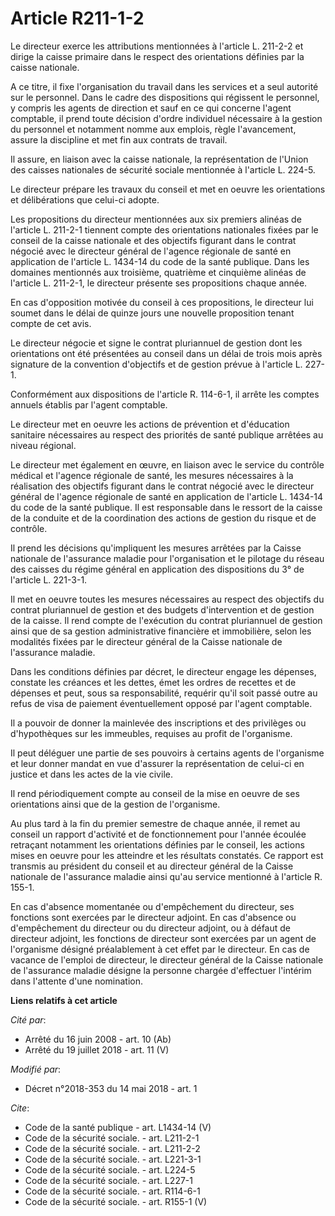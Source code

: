 # Article R211-1-2

Le directeur exerce les attributions mentionnées à l'article L. 211-2-2 et dirige la caisse primaire dans le respect des
orientations définies par la caisse nationale. 

A ce titre, il fixe l'organisation du travail dans les services et a seul autorité sur le personnel. Dans le cadre des
dispositions qui régissent le personnel, y compris les agents de direction et sauf en ce qui concerne l'agent comptable, il
prend toute décision d'ordre individuel nécessaire à la gestion du personnel et notamment nomme aux emplois, règle
l'avancement, assure la discipline et met fin aux contrats de travail. 

Il assure, en liaison avec la caisse nationale, la représentation de l'Union des caisses nationales de sécurité sociale
mentionnée à l'article L. 224-5. 

Le directeur prépare les travaux du conseil et met en oeuvre les orientations et délibérations que celui-ci adopte. 

Les propositions du directeur mentionnées aux six premiers alinéas de l'article L. 211-2-1 tiennent compte des orientations
nationales fixées par le conseil de la caisse nationale et des objectifs figurant dans le contrat négocié avec le directeur
général de l'agence régionale de santé en application de l'article L. 1434-14 du code de la santé publique. Dans les domaines
mentionnés aux troisième, quatrième et cinquième alinéas de l'article L. 211-2-1, le directeur présente ses propositions
chaque année. 

En cas d'opposition motivée du conseil à ces propositions, le directeur lui soumet dans le délai de quinze jours une nouvelle
proposition tenant compte de cet avis. 

Le directeur négocie et signe le contrat pluriannuel de gestion dont les orientations ont été présentées au conseil dans un
délai de trois mois après signature de la convention d'objectifs et de gestion prévue à l'article L. 227-1. 

Conformément aux dispositions de l'article R. 114-6-1, il arrête les comptes annuels établis par l'agent comptable. 

Le directeur met en oeuvre les actions de prévention et d'éducation sanitaire nécessaires au respect des priorités de santé
publique arrêtées au niveau régional. 

Le directeur met également en œuvre, en liaison avec le service du contrôle médical et l'agence régionale de santé, les
mesures nécessaires à la réalisation des objectifs figurant dans le contrat négocié avec le directeur général de l'agence
régionale de santé en application de l'article L. 1434-14 du code de la santé publique. Il est responsable dans le ressort de
la caisse de la conduite et de la coordination des actions de gestion du risque et de contrôle. 

Il prend les décisions qu'impliquent les mesures arrêtées par la Caisse nationale de l'assurance maladie pour l'organisation
et le pilotage du réseau des caisses du régime général en application des dispositions du 3° de l'article L. 221-3-1. 

Il met en oeuvre toutes les mesures nécessaires au respect des objectifs du contrat pluriannuel de gestion et des budgets
d'intervention et de gestion de la caisse. Il rend compte de l'exécution du contrat pluriannuel de gestion ainsi que de sa
gestion administrative financière et immobilière, selon les modalités fixées par le directeur général de la Caisse nationale
de l'assurance maladie. 

Dans les conditions définies par décret, le directeur engage les dépenses, constate les créances et les dettes, émet les
ordres de recettes et de dépenses et peut, sous sa responsabilité, requérir qu'il soit passé outre au refus de visa de
paiement éventuellement opposé par l'agent comptable. 

Il a pouvoir de donner la mainlevée des inscriptions et des privilèges ou d'hypothèques sur les immeubles, requises au profit
de l'organisme. 

Il peut déléguer une partie de ses pouvoirs à certains agents de l'organisme et leur donner mandat en vue d'assurer la
représentation de celui-ci en justice et dans les actes de la vie civile. 

Il rend périodiquement compte au conseil de la mise en oeuvre de ses orientations ainsi que de la gestion de l'organisme. 

Au plus tard à la fin du premier semestre de chaque année, il remet au conseil un rapport d'activité et de fonctionnement
pour l'année écoulée retraçant notamment les orientations définies par le conseil, les actions mises en oeuvre pour les
atteindre et les résultats constatés. Ce rapport est transmis au président du conseil et au directeur général de la Caisse
nationale de l'assurance maladie ainsi qu'au service mentionné à l'article R. 155-1. 

En cas d'absence momentanée ou d'empêchement du directeur, ses fonctions sont exercées par le directeur adjoint. En cas
d'absence ou d'empêchement du directeur ou du directeur adjoint, ou à défaut de directeur adjoint, les fonctions de directeur
sont exercées par un agent de l'organisme désigné préalablement à cet effet par le directeur. En cas de vacance de l'emploi
de directeur, le directeur général de la Caisse nationale de l'assurance maladie désigne la personne chargée d'effectuer
l'intérim dans l'attente d'une nomination.

**Liens relatifs à cet article**

_Cité par_:

  - Arrêté du 16 juin 2008 - art. 10 (Ab)
  - Arrêté du 19 juillet 2018 - art. 11 (V)

_Modifié par_:

  - Décret n°2018-353 du 14 mai 2018 - art. 1

_Cite_:

  - Code de la santé publique - art. L1434-14 (V)
  - Code de la sécurité sociale. - art. L211-2-1
  - Code de la sécurité sociale. - art. L211-2-2
  - Code de la sécurité sociale. - art. L221-3-1
  - Code de la sécurité sociale. - art. L224-5
  - Code de la sécurité sociale. - art. L227-1
  - Code de la sécurité sociale. - art. R114-6-1
  - Code de la sécurité sociale. - art. R155-1 (V)
